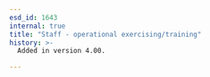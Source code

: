 ```yaml
---
esd_id: 1643
internal: true
title: "Staff - operational exercising/training"
history: >-
  Added in version 4.00.

---
```




